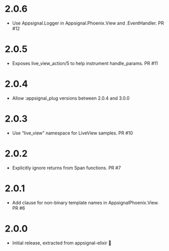 # 2.0.6
* Use Appsignal.Logger in Appsignal.Phoenix.View and .EventHandler. PR #12

# 2.0.5
* Exposes live_view_action/5 to help instrument handle_params. PR #11

# 2.0.4
* Allow :appsignal_plug versions between 2.0.4 and 3.0.0

# 2.0.3
* Use “live_view” namespace for LiveView samples. PR #10

# 2.0.2
* Explicitly ignore returns from Span functions. PR #7

# 2.0.1
* Add clause for non-binary template names in AppsignalPhoenix.View. PR #6

# 2.0.0
* Initial release, extracted from appsignal-elixir 🎉
